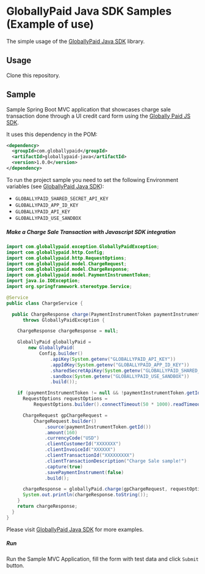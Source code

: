 # GloballyPaid Java SDK Samples (Example of use)

The simple usage of the [GloballyPaid Java SDK][globallypaid-sdk-java] library.

## Usage

Clone this repository.

## Sample

Sample Spring Boot MVC application that showcases charge sale transaction 
done through a UI credit card form using the [Globally Paid JS SDK][globallypaid-js-sdk].

It uses this dependency in the POM:

```xml
<dependency>
  <groupId>com.globallypaid</groupId>
  <artifactId>globallypaid-java</artifactId>
  <version>1.0.0</version>
</dependency>
```

To run the project sample you need to set the following 
Environment variables (see [GloballyPaid Java SDK][globallypaid-sdk-java-env]):

* `GLOBALLYPAID_SHARED_SECRET_API_KEY`
* `GLOBALLYPAID_APP_ID_KEY`
* `GLOBALLYPAID_API_KEY`
* `GLOBALLYPAID_USE_SANDBOX`

##### Make a Charge Sale Transaction with Javascript SDK integration
```java
import com.globallypaid.exception.GloballyPaidException;
import com.globallypaid.http.Config;
import com.globallypaid.http.RequestOptions;
import com.globallypaid.model.ChargeRequest;
import com.globallypaid.model.ChargeResponse;
import com.globallypaid.model.PaymentInstrumentToken;
import java.io.IOException;
import org.springframework.stereotype.Service;

@Service
public class ChargeService {

  public ChargeResponse charge(PaymentInstrumentToken paymentInstrumentToken)
      throws GloballyPaidException {

    ChargeResponse chargeResponse = null;

    GloballyPaid globallyPaid =
        new GloballyPaid(
            Config.builder()
                .apiKey(System.getenv("GLOBALLYPAID_API_KEY"))
                .appIdKey(System.getenv("GLOBALLYPAID_APP_ID_KEY"))
                .sharedSecretApiKey(System.getenv("GLOBALLYPAID_SHARED_SECRET_API_KEY"))
                .sandbox(System.getenv("GLOBALLYPAID_USE_SANDBOX"))
                .build());

    if (paymentInstrumentToken != null && !paymentInstrumentToken.getId().isEmpty()) {
      RequestOptions requestOptions =
          RequestOptions.builder().connectTimeout(50 * 1000).readTimeout(100 * 1000).build();

      ChargeRequest gpChargeRequest =
          ChargeRequest.builder()
              .source(paymentInstrumentToken.getId())
              .amount(160)
              .currencyCode("USD")
              .clientCustomerId("XXXXXXX")
              .clientInvoiceId("XXXXXX")
              .clientTransactionId("XXXXXXXXX")
              .clientTransactionDescription("Charge Sale sample!")
              .capture(true)
              .savePaymentInstrument(false)
              .build();

      chargeResponse = globallyPaid.charge(gpChargeRequest, requestOptions);
      System.out.println(chargeResponse.toString());
    }
    return chargeResponse;
  }
}
```
Please visit [GloballyPaid Java SDK][examples] for more examples.

##### Run

Run the Sample MVC Application, fill the form with test data and click `Submit` button.

[java-sdk-sample]: https://github.com/globallypaid/globallypaid-sdk-java-samples
[globallypaid-js-sdk]: https://github.com/globallypaid/js-sdk-v2-sample
[globallypaid-sdk-java-env]: https://github.com/globallypaid/globallypaid-sdk-java#env-variables
[globallypaid-sdk-java]: https://github.com/globallypaid/globallypaid-sdk-java
[examples]: https://github.com/globallypaid/globallypaid-sdk-java/blob/master/src/main/java/com/globallypaid/example/
